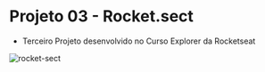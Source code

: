 # Projeto 03 - Rocket.sect

- Terceiro Projeto desenvolvido no Curso Explorer da Rocketseat

![rocket-sect](https://user-images.githubusercontent.com/108941318/198685966-be0b1a4b-fe34-4e96-ae28-732ee4458dd9.png)
